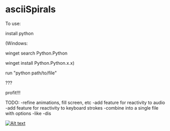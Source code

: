 # asciiSpirals

To use:

install python

(Windows: 

winget search Python.Python

winget install Python.Python.x.x)

run "python path/to/file"

???

profit!!!

TODO:
-refine animations, fill screen, etc
-add feature for reactivity to audio
-add feature for reactivity to keyboard strokes
-combine into a single file with options -like -dis

[![Alt text](https://i3.ytimg.com/vi/k3DLQxfLdew/hqdefault.jpg)](https://www.youtube.com/watch?v=k3DLQxfLdew)
